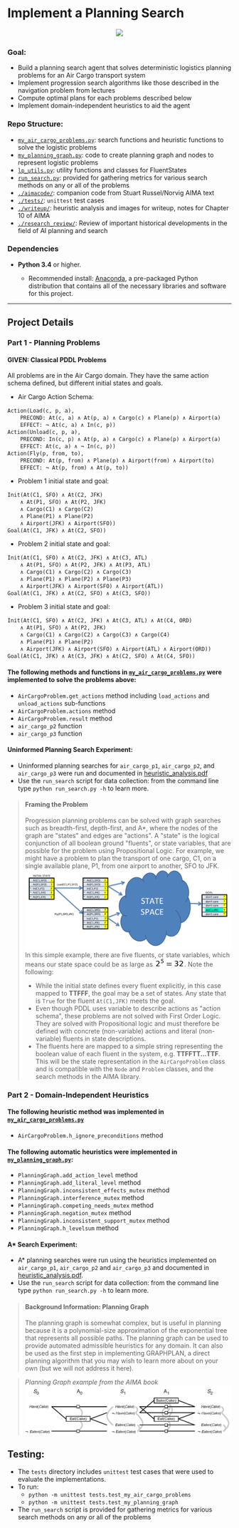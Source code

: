 
# Implement a Planning Search

<div style="text-align:center"><img src="./writeup/images/viz.gif"/></div> 

### Goal:

* Build a planning search agent that solves deterministic logistics planning problems for an Air Cargo transport system
* Implement progression search algorithms like those described in the navigation problem from lectures
* Compute optimal plans for each problems described below
* Implement domain-independent heuristics to aid the agent

### Repo Structure: 
* [`my_air_cargo_problems.py`](my_air_cargo_problems.py): search functions and heuristic functions to solve the logistic problems
* [`my_planning_graph.py`](my_planning_graph.py): code to create planning graph and nodes to represent logistic problems
* [`lp_utils.py`](lp_utils.py): utility functions and classes for FluentStates
* [`run_search.py`](run_search.py): provided for gathering metrics for various search methods on any or all of the problems
* [`./aimacode/`](./aimacode/): companion code from Stuart Russel/Norvig AIMA text
* [`./tests/`](./tests/): `unittest` test cases
* [`./writeup/`](./writeup/): heuristic analysis and images for writeup, notes for Chapter 10 of AIMA
* [`./research_review/`](./research_review/): Review of important historical developments in the field of AI planning and search

### Dependencies

* **Python 3.4** or higher.

  * Recommended install: [Anaconda](https://www.continuum.io/downloads), a pre-packaged Python distribution that contains all of the necessary libraries and software for this project. 

---

## Project Details
### Part 1 - Planning Problems

#### GIVEN: Classical PDDL Problems

All problems are in the Air Cargo domain.  They have the same action schema defined, but different initial states and goals.

- Air Cargo Action Schema:
```
Action(Load(c, p, a),
	PRECOND: At(c, a) ∧ At(p, a) ∧ Cargo(c) ∧ Plane(p) ∧ Airport(a)
	EFFECT: ¬ At(c, a) ∧ In(c, p))
Action(Unload(c, p, a),
	PRECOND: In(c, p) ∧ At(p, a) ∧ Cargo(c) ∧ Plane(p) ∧ Airport(a)
	EFFECT: At(c, a) ∧ ¬ In(c, p))
Action(Fly(p, from, to),
	PRECOND: At(p, from) ∧ Plane(p) ∧ Airport(from) ∧ Airport(to)
	EFFECT: ¬ At(p, from) ∧ At(p, to))
```

- Problem 1 initial state and goal:
```
Init(At(C1, SFO) ∧ At(C2, JFK) 
	∧ At(P1, SFO) ∧ At(P2, JFK) 
	∧ Cargo(C1) ∧ Cargo(C2) 
	∧ Plane(P1) ∧ Plane(P2)
	∧ Airport(JFK) ∧ Airport(SFO))
Goal(At(C1, JFK) ∧ At(C2, SFO))
```
- Problem 2 initial state and goal:
```
Init(At(C1, SFO) ∧ At(C2, JFK) ∧ At(C3, ATL) 
	∧ At(P1, SFO) ∧ At(P2, JFK) ∧ At(P3, ATL) 
	∧ Cargo(C1) ∧ Cargo(C2) ∧ Cargo(C3)
	∧ Plane(P1) ∧ Plane(P2) ∧ Plane(P3)
	∧ Airport(JFK) ∧ Airport(SFO) ∧ Airport(ATL))
Goal(At(C1, JFK) ∧ At(C2, SFO) ∧ At(C3, SFO))
```
- Problem 3 initial state and goal:
```
Init(At(C1, SFO) ∧ At(C2, JFK) ∧ At(C3, ATL) ∧ At(C4, ORD) 
	∧ At(P1, SFO) ∧ At(P2, JFK) 
	∧ Cargo(C1) ∧ Cargo(C2) ∧ Cargo(C3) ∧ Cargo(C4)
	∧ Plane(P1) ∧ Plane(P2)
	∧ Airport(JFK) ∧ Airport(SFO) ∧ Airport(ATL) ∧ Airport(ORD))
Goal(At(C1, JFK) ∧ At(C3, JFK) ∧ At(C2, SFO) ∧ At(C4, SFO))
```

#### The following methods and functions in [`my_air_cargo_problems.py`](./my_air_cargo_problems.py) were implemented to solve the problems above:
- `AirCargoProblem.get_actions` method including `load_actions` and `unload_actions` sub-functions
- `AirCargoProblem.actions` method
- `AirCargoProblem.result` method
- `air_cargo_p2` function
- `air_cargo_p3` function

#### Uninformed Planning Search Experiment:
* Uninformed planning searches for `air_cargo_p1`, `air_cargo_p2`, and `air_cargo_p3` were run and documented in [heuristic_analysis.pdf](./writeup/heuristic_analysis.pdf)
* Use the `run_search` script for data collection: from the command line type `python run_search.py -h` to learn more.

>#### Framing the Problem 
>Progression planning problems can be 
solved with graph searches such as breadth-first, depth-first, and A*, where the 
nodes of the graph are "states" and edges are "actions".  A "state" is the logical 
conjunction of all boolean ground "fluents", or state variables, that are possible 
for the problem using Propositional Logic. For example, we might have a problem to 
plan the transport of one cargo, C1, on a
single available plane, P1, from one airport to another, SFO to JFK.
![state space](./writeup/images/statespace.png)
In this simple example, there are five fluents, or state variables, which means our state 
space could be as large as ![2to5](./writeup/images/twotofive.png). Note the following:
>- While the initial state defines every fluent explicitly, in this case mapped to **TTFFF**, the goal may 
be a set of states.  Any state that is `True` for the fluent `At(C1,JFK)` meets the goal.
>- Even though PDDL uses variable to describe actions as "action schema", these problems
are not solved with First Order Logic.  They are solved with Propositional logic and must
therefore be defined with concrete (non-variable) actions
and literal (non-variable) fluents in state descriptions.
>- The fluents here are mapped to a simple string representing the boolean value of each fluent
in the system, e.g. **TTFFTT...TTF**.  This will be the state representation in 
the `AirCargoProblem` class and is compatible with the `Node` and `Problem` 
classes, and the search methods in the AIMA library.  


### Part 2 - Domain-Independent Heuristics

#### The following heuristic method was implemented in [`my_air_cargo_problems.py`](./my_air_cargo_problems.py)
- `AirCargoProblem.h_ignore_preconditions` method

#### The following automatic heuristics were implemented in [`my_planning_graph.py`](./my_planning_graph.py):
- `PlanningGraph.add_action_level` method
- `PlanningGraph.add_literal_level` method
- `PlanningGraph.inconsistent_effects_mutex` method
- `PlanningGraph.interference_mutex` method
- `PlanningGraph.competing_needs_mutex` method
- `PlanningGraph.negation_mutex` method
- `PlanningGraph.inconsistent_support_mutex` method
- `PlanningGraph.h_levelsum` method


#### A* Search Experiment:
* A* planning searches were run using the heuristics implemented on `air_cargo_p1`, `air_cargo_p2` and `air_cargo_p3` and documented in [heuristic_analysis.pdf](./writeup/heuristic_analysis.pdf).  
* Use the `run_search` script for data collection: from the command line type `python run_search.py -h` to learn more.

>#### Background Information: Planning Graph
>The planning graph is somewhat complex, but is useful in planning because it is a polynomial-size approximation of the exponential tree that represents all possible paths. The planning graph can be used to provide automated admissible heuristics for any domain.  It can also be used as the first step in implementing GRAPHPLAN, a direct planning algorithm that you may wish to learn more about on your own (but we will not address it here).

>*Planning Graph example from the AIMA book*
>![Planning Graph](./writeup/images/eatcake-graphplan2.png)

## Testing:
- The `tests` directory includes `unittest` test cases that were used to evaluate the implementations. 
- To run:
    - `python -m unittest tests.test_my_air_cargo_problems`
    - `python -m unittest tests.test_my_planning_graph`
- The `run_search` script is provided for gathering metrics for various search methods on any or all of the problems
